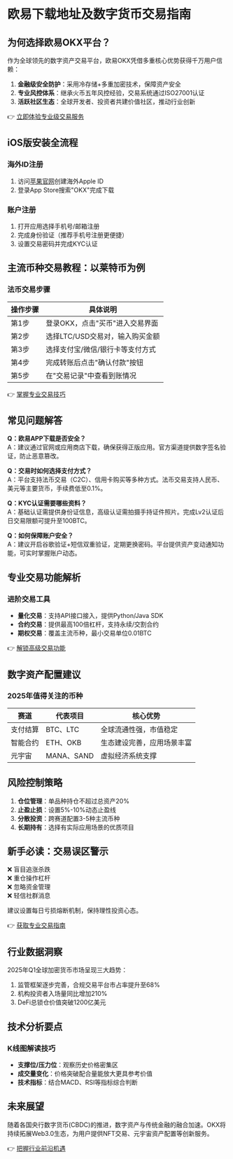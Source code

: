 # 欧易下载地址及数字货币交易指南

## 为何选择欧易OKX平台？
作为全球领先的数字资产交易平台，欧易OKX凭借多重核心优势获得千万用户信赖：
1. **金融级安全防护**：采用冷存储+多重加密技术，保障资产安全
2. **专业风控体系**：继承火币五年风控经验，交易系统通过ISO27001认证
3. **活跃社区生态**：全球开发者、投资者共建价值社区，推动行业创新

👉 [立即体验专业级交易服务](https://bit.ly/okx_welcome)

## iOS版安装全流程
### 海外ID注册
1. 访问[苹果官网](https://appleid.apple.com/)创建海外Apple ID
2. 登录App Store搜索"OKX"完成下载

### 账户注册
1. 打开应用选择手机号/邮箱注册
2. 完成身份验证（推荐手机号注册更便捷）
3. 设置交易密码并完成KYC认证

## 主流币种交易教程：以莱特币为例
### 法币交易步骤
| 操作步骤 | 具体说明 |
|---------|----------|
| 第1步 | 登录OKX，点击"买币"进入交易界面 |
| 第2步 | 选择LTC/USD交易对，输入购买金额 |
| 第3步 | 选择支付宝/微信/银行卡等支付方式 |
| 第4步 | 完成转账后点击"确认付款"按钮 |
| 第5步 | 在"交易记录"中查看到账情况 |

👉 [掌握专业交易技巧](https://bit.ly/okx_welcome)

## 常见问题解答
**Q：欧易APP下载是否安全？**  
A：建议通过官网或应用商店下载，确保获得正版应用。官方渠道提供数字签名验证，防止恶意篡改。

**Q：交易时如何选择支付方式？**  
A：平台支持法币交易（C2C）、信用卡购买等多种方式。法币交易支持人民币、美元等主要货币，手续费低至0.1%。

**Q：KYC认证需要哪些资料？**  
A：基础认证需提供身份证信息，高级认证需拍摄手持证件照片。完成Lv2认证后日交易限额可提升至100BTC。

**Q：如何保障账户安全？**  
A：建议开启谷歌验证+短信双重验证，定期更换密码。平台提供资产变动通知功能，可实时掌握账户动态。

## 专业交易功能解析
### 进阶交易工具
- **量化交易**：支持API接口接入，提供Python/Java SDK
- **合约交易**：提供最高100倍杠杆，支持永续/交割合约
- **期权交易**：覆盖主流币种，最小交易单位0.01BTC

👉 [解锁高级交易功能](https://bit.ly/okx_welcome)

## 数字资产配置建议
### 2025年值得关注的币种
| 赛道 | 代表项目 | 核心优势 |
|------|----------|----------|
| 支付结算 | BTC、LTC | 全球流通性强，市值稳定 |
| 智能合约 | ETH、OKB | 生态建设完善，应用场景丰富 |
| 元宇宙 | MANA、SAND | 虚拟经济系统支撑 |

## 风险控制策略
1. **仓位管理**：单品种持仓不超过总资产20%
2. **止盈止损**：设置5%-10%动态止盈线
3. **分散投资**：跨赛道配置3-5种主流币种
4. **长期持有**：选择有实际应用场景的优质项目

## 新手必读：交易误区警示
❌ 盲目追涨杀跌  
❌ 重仓操作杠杆  
❌ 忽略资金管理  
❌ 轻信社群消息  

建议设置每日亏损熔断机制，保持理性投资心态。

👉 [获取专业交易指南](https://bit.ly/okx_welcome)

## 行业数据洞察
2025年Q1全球加密货币市场呈现三大趋势：
1. 监管框架逐步完善，合规交易平台市占率提升至68%
2. 机构投资者入场量同比增加210%
3. DeFi总锁仓价值突破1200亿美元

## 技术分析要点
### K线图解读技巧
- **支撑位/压力位**：观察历史价格密集区
- **成交量变化**：价格突破配合量能放大更具参考价值
- **技术指标**：结合MACD、RSI等指标综合判断

## 未来展望
随着各国央行数字货币(CBDC)的推进，数字资产与传统金融的融合加速。OKX将持续拓展Web3.0生态，为用户提供NFT交易、元宇宙资产配置等创新服务。

👉 [把握行业前沿机遇](https://bit.ly/okx_welcome)